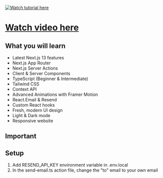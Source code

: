 [![Watch tutorial here](https://img.youtube.com/vi/sUKptmUVIBM/0.jpg)](https://youtu.be/sUKptmUVIBM)

# [Watch video here](https://youtu.be/sUKptmUVIBM)

## What you will learn

-   Latest Next.js 13 features
-   Next.js App Router
-   Next.js Server Actions
-   Client & Server Components
-   TypeScript (Beginner & Intermediate)
-   Tailwind CSS
-   Context API
-   Advanced Animations with Framer Motion
-   React.Email & Resend
-   Custom React hooks
-   Fresh, modern UI design
-   Light & Dark mode
-   Responsive website

## Important

## Setup

1. Add RESEND_API_KEY environment variable in .env.local
2. In the send-email.ts action file, change the "to" email to your own email
